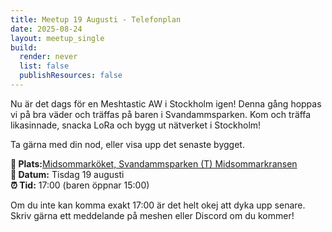 ```yaml
---
title: Meetup 19 Augusti - Telefonplan
date: 2025-08-24
layout: meetup_single
build:
  render: never
  list: false
  publishResources: false
---
```

Nu är det dags för en Meshtastic AW i Stockholm igen! Denna gång hoppas vi på bra väder och träffas på baren i Svandammsparken. Kom och träffa likasinnade, snacka LoRa och bygg ut nätverket i Stockholm!

Ta gärna med din nod, eller visa upp det senaste bygget.


__📍 Plats:__[Midsommarköket, Svandammsparken (T) Midsommarkransen](https://maps.app.goo.gl/n1XSUWvoUF7yNbzb6)  
__📅 Datum:__ Tisdag 19 augusti  
__⏰ Tid:__ 17:00 (baren öppnar 15:00)

Om du inte kan komma exakt 17:00 är det helt okej att dyka upp senare. Skriv gärna ett meddelande på meshen eller Discord om du kommer!


<!-- RSVP Tracker Container -->
<div id="rsvp-tracker-2025-08-19-aw-telefonplan" class="mt-4"></div>


<script src="/js/status/shared.js"></script>
<script src="/js/rsvp-tracker.js"></script>
<script>
document.addEventListener("DOMContentLoaded", function() {
    // Initialize RSVP tracker for the August 21 afterwork
    initRSVPTracker('2025-08-19-aw-telefonplan');
});
</script>

